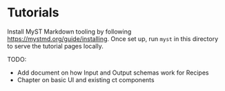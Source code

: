 # Tutorials

Install MyST Markdown tooling by following https://mystmd.org/guide/installing. Once set up, run `myst` in this directory to serve the tutorial pages locally.

TODO:
* Add document on how Input and Output schemas work for Recipes
* Chapter on basic UI and existing ct components
